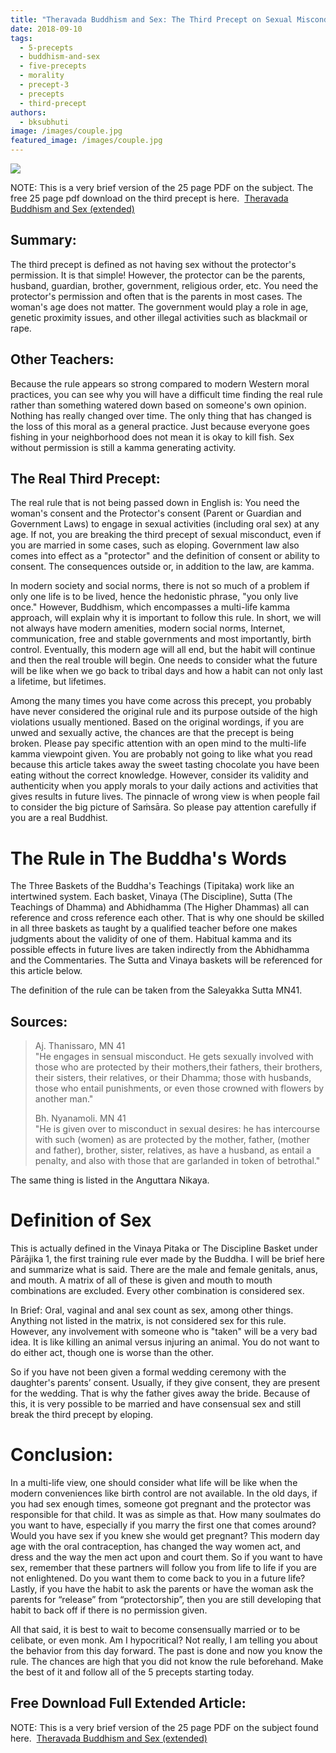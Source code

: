```yaml
---
title: "Theravada Buddhism and Sex: The Third Precept on Sexual Misconduct"
date: 2018-09-10
tags: 
  - 5-precepts
  - buddhism-and-sex
  - five-precepts
  - morality
  - precept-3
  - precepts
  - third-precept
authors: 
  - bksubhuti
image: /images/couple.jpg
featured_image: /images/couple.jpg
---
```


[![](/images/couple.jpg)](https://americanmonk.org/wp-content/uploads/2018/09/couple.jpg)

NOTE: This is a very brief version of the 25 page PDF on the subject. The free 25 page pdf download on the third precept is here.  [Theravada Buddhism and Sex (extended)](assets/Theravada-Buddhism-and-Sex-extended.pdf)

## Summary:

The third precept is defined as not having sex without the protector's permission. It is that simple! However, the protector can be the parents, husband, guardian, brother, government, religious order, etc. You need the protector's permission and often that is the parents in most cases. The woman's age does not matter. The government would play a role in age, genetic proximity issues, and other illegal activities such as blackmail or rape.

## Other Teachers:

Because the rule appears so strong compared to modern Western moral practices, you can see why you will have a difficult time finding the real rule rather than something watered down based on someone's own opinion. Nothing has really changed over time. The only thing that has changed is the loss of this moral as a general practice. Just because everyone goes fishing in your neighborhood does not mean it is okay to kill fish. Sex without permission is still a kamma generating activity.

## The Real Third Precept:

The real rule that is not being passed down in English is: You need the woman's consent and the Protector's consent (Parent or Guardian and Government Laws) to engage in sexual activities (including oral sex) at any age. If not, you are breaking the third precept of sexual misconduct, even if you are married in some cases, such as eloping. Government law also comes into effect as a "protector" and the definition of consent or ability to consent. The consequences outside or, in addition to the law, are kamma.

In modern society and social norms, there is not so much of a problem if only one life is to be lived, hence the hedonistic phrase, "you only live once." However, Buddhism, which encompasses a multi-life kamma approach, will explain why it is important to follow this rule. In short, we will not always have modern amenities, modern social norms, Internet, communication, free and stable governments and most importantly, birth control. Eventually, this modern age will all end, but the habit will continue and then the real trouble will begin. One needs to consider what the future will be like when we go back to tribal days and how a habit can not only last a lifetime, but lifetimes.

Among the many times you have come across this precept, you probably have never considered the original rule and its purpose outside of the high violations usually mentioned. Based on the original wordings, if you are unwed and sexually active, the chances are that the precept is being broken. Please pay specific attention with an open mind to the multi-life kamma viewpoint given. You are probably not going to like what you read because this article takes away the sweet tasting chocolate you have been eating without the correct knowledge. However, consider its validity and authenticity when you apply morals to your daily actions and activities that gives results in future lives. The pinnacle of wrong view is when people fail to consider the big picture of Saṁsāra. So please pay attention carefully if you are a real Buddhist.

# The Rule in The Buddha's Words

The Three Baskets of the Buddha's Teachings (Tipitaka) work like an intertwined system. Each basket, Vinaya (The Discipline), Sutta (The Teachings of Dhamma) and Abhidhamma (The Higher Dhammas) all can reference and cross reference each other. That is why one should be skilled in all three baskets as taught by a qualified teacher before one makes judgments about the validity of one of them. Habitual kamma and its possible effects in future lives are taken indirectly from the Abhidhamma and the Commentaries. The Sutta and Vinaya baskets will be referenced for this article below.

The definition of the rule can be taken from the Saleyakka Sutta MN41.

## Sources:

> Aj. Thanissaro, MN 41  
> "He engages in sensual misconduct. He gets sexually involved with those who are protected by their mothers,their fathers, their brothers, their sisters, their relatives, or their Dhamma; those with husbands, those who entail punishments, or even those crowned with flowers by another man."
> 
> Bh. Nyanamoli. MN 41  
> "He is given over to misconduct in sexual desires: he has intercourse with such (women) as are protected by the mother, father, (mother and father), brother, sister, relatives, as have a husband, as entail a penalty, and also with those that are garlanded in token of betrothal."

The same thing is listed in the Anguttara Nikaya.

# Definition of Sex

This is actually defined in the Vinaya Pitaka or The Discipline Basket under Pārājika 1, the first training rule ever made by the Buddha. I will be brief here and summarize what is said. There are the male and female genitals, anus, and mouth. A matrix of all of these is given and mouth to mouth combinations are excluded. Every other combination is considered sex.

In Brief: Oral, vaginal and anal sex count as sex, among other things. Anything not listed in the matrix, is not considered sex for this rule. However, any involvement with someone who is "taken" will be a very bad idea. It is like killing an animal versus injuring an animal. You do not want to do either act, though one is worse than the other.

So if you have not been given a formal wedding ceremony with the daughter's parents’ consent. Usually, if they give consent, they are present for the wedding. That is why the father gives away the bride. Because of this, it is very possible to be married and have consensual sex and still break the third precept by eloping.

# Conclusion:

In a multi-life view, one should consider what life will be like when the modern conveniences like birth control are not available. In the old days, if you had sex enough times, someone got pregnant and the protector was responsible for that child. It was as simple as that. How many soulmates do you want to have, especially if you marry the first one that comes around? Would you have sex if you knew she would get pregnant? This modern day age with the oral contraception, has changed the way women act, and dress and the way the men act upon and court them. So if you want to have sex, remember that these partners will follow you from life to life if you are not enlightened. Do you want them to come back to you in a future life? Lastly, if you have the habit to ask the parents or have the woman ask the parents for “release” from “protectorship”, then you are still developing that habit to back off if there is no permission given.

All that said, it is best to wait to become consensually married or to be celibate, or even monk. Am I hypocritical? Not really, I am telling you about the behavior from this day forward. The past is done and now you know the rule. The chances are high that you did not know the rule beforehand. Make the best of it and follow all of the 5 precepts starting today.

## Free Download Full Extended Article:

NOTE: This is a very brief version of the 25 page PDF on the subject found here.  [Theravada Buddhism and Sex (extended)](assets/Theravada-Buddhism-and-Sex-extended.pdf)